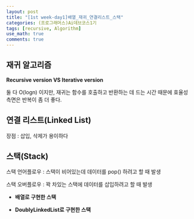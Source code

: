 ```yaml
---
layout: post
title: "[1st week-day1]배열_재귀_연결리스트_스택"
categories: (프로그래머스)Ai데브코스1기
tags: [recursive, Algorithm]
use_math: true
comments: true
---
```


## 재귀 알고리즘

**Recursive version VS Iterative version**

둘 다 O(logn) 이지만, 재귀는 함수를 호출하고 반환하는 데 드는 시간 때문에 효율성 측면은 반복이 좀 더 좋다.

## 연결 리스트(Linked List)

장점 : 삽입, 삭제가 용이하다

## 스택(Stack)

스택 언어플로우 : 스택이 비어있는데 데이터를 pop() 하려고 할 때 발생

스택 오버플로우 : 꽉 차있는 스택에 데이터를 삽입하려고 할 때 발생

- **배열로 구현한 스택**

- **DoublyLinkedList로 구현한 스택**
